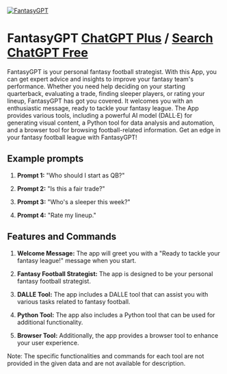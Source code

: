 
[![FantasyGPT](https://files.oaiusercontent.com/file-xlisnNZMMOitGmsBuXA3sHgd?se=2123-10-13T22%3A23%3A08Z&sp=r&sv=2021-08-06&sr=b&rscc=max-age%3D31536000%2C%20immutable&rscd=attachment%3B%20filename%3Ddb89da58-0720-4fd1-85ee-0230ab14b60e.png&sig=NFMJHVKpptygo6q7uIoKoNp7k%2BtCFdymsnAeNBeYuYY%3D)](https://chat.openai.com/g/g-4NUewjAof-fantasygpt)

# FantasyGPT [ChatGPT Plus](https://chat.openai.com/g/g-4NUewjAof-fantasygpt) / [Search ChatGPT Free](https://gptcall.net/index.html#/?search=FantasyGPT)

FantasyGPT is your personal fantasy football strategist. With this App, you can get expert advice and insights to improve your fantasy team's performance. Whether you need help deciding on your starting quarterback, evaluating a trade, finding sleeper players, or rating your lineup, FantasyGPT has got you covered. It welcomes you with an enthusiastic message, ready to tackle your fantasy league. The App provides various tools, including a powerful AI model (DALL·E) for generating visual content, a Python tool for data analysis and automation, and a browser tool for browsing football-related information. Get an edge in your fantasy football league with FantasyGPT!

## Example prompts

1. **Prompt 1:** "Who should I start as QB?"

2. **Prompt 2:** "Is this a fair trade?"

3. **Prompt 3:** "Who's a sleeper this week?"

4. **Prompt 4:** "Rate my lineup."

## Features and Commands

1. **Welcome Message:** The app will greet you with a "Ready to tackle your fantasy league!" message when you start.

2. **Fantasy Football Strategist:** The app is designed to be your personal fantasy football strategist.

3. **DALLE Tool:** The app includes a DALLE tool that can assist you with various tasks related to fantasy football. 

4. **Python Tool:** The app also includes a Python tool that can be used for additional functionality.

5. **Browser Tool:** Additionally, the app provides a browser tool to enhance your user experience.

Note: The specific functionalities and commands for each tool are not provided in the given data and are not available for description.


